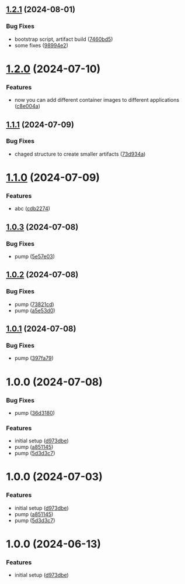 ## [1.2.1](https://github.com/ci4rail/mender-template/compare/v1.2.0...v1.2.1) (2024-08-01)


### Bug Fixes

* bootstrap script, artifact build ([7460bd5](https://github.com/ci4rail/mender-template/commit/7460bd5af87f0cbfbae6ceb64fbdf03800079a43))
* some fixes ([98994e2](https://github.com/ci4rail/mender-template/commit/98994e2a72852832ea7f4c5ceebf6a6c674abcde))

# [1.2.0](https://github.com/ci4rail/mender-template/compare/v1.1.1...v1.2.0) (2024-07-10)


### Features

* now you can add different container images to different applications ([c8e004a](https://github.com/ci4rail/mender-template/commit/c8e004af184df96789ce1cfee7269398aa43d130))

## [1.1.1](https://github.com/ci4rail/mender-template/compare/v1.1.0...v1.1.1) (2024-07-09)


### Bug Fixes

* chaged structure to create smaller artifacts ([73d934a](https://github.com/ci4rail/mender-template/commit/73d934a6122fd3120ef3b956a062350c3acfadd8))

# [1.1.0](https://github.com/ci4rail/mender-template/compare/v1.0.3...v1.1.0) (2024-07-09)


### Features

* abc ([cdb2274](https://github.com/ci4rail/mender-template/commit/cdb227495aad7b8aa083fb8fc97a09132f6d8473))

## [1.0.3](https://github.com/ci4rail/mender-template/compare/v1.0.2...v1.0.3) (2024-07-08)


### Bug Fixes

* pump ([5e57e03](https://github.com/ci4rail/mender-template/commit/5e57e03d160864af4f9ae8ff202ead580afe08de))

## [1.0.2](https://github.com/ci4rail/mender-template/compare/v1.0.1...v1.0.2) (2024-07-08)


### Bug Fixes

* pump ([73821cd](https://github.com/ci4rail/mender-template/commit/73821cd0b1b7b9b688029bc08e0ec07160a78dfa))
* pump ([a5e53d0](https://github.com/ci4rail/mender-template/commit/a5e53d003578bb8bb6f96fc41fe5d3ac636289f3))

## [1.0.1](https://github.com/ci4rail/mender-template/compare/v1.0.0...v1.0.1) (2024-07-08)


### Bug Fixes

* pump ([397fa79](https://github.com/ci4rail/mender-template/commit/397fa79caf345212866720a6c6571a706b3a8d12))

# 1.0.0 (2024-07-08)


### Bug Fixes

* pump ([36d3180](https://github.com/ci4rail/mender-template/commit/36d31806b26944c285b267c1620f1e1da926b6a9))


### Features

* initial setup ([d973dbe](https://github.com/ci4rail/mender-template/commit/d973dbe4440562bf1f99b699223bda40791863eb))
* pump ([a851145](https://github.com/ci4rail/mender-template/commit/a8511451c60e4aa51f4e91b30a371d888ea7f416))
* pump ([5d3d3c7](https://github.com/ci4rail/mender-template/commit/5d3d3c73dc3951969ef8ad4aa0da986c9ce32567))

# 1.0.0 (2024-07-03)


### Features

* initial setup ([d973dbe](https://github.com/ci4rail/mender-template/commit/d973dbe4440562bf1f99b699223bda40791863eb))
* pump ([a851145](https://github.com/ci4rail/mender-template/commit/a8511451c60e4aa51f4e91b30a371d888ea7f416))
* pump ([5d3d3c7](https://github.com/ci4rail/mender-template/commit/5d3d3c73dc3951969ef8ad4aa0da986c9ce32567))

# 1.0.0 (2024-06-13)


### Features

* initial setup ([d973dbe](https://github.com/batthebee/mender-test/commit/d973dbe4440562bf1f99b699223bda40791863eb))
